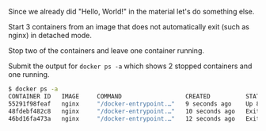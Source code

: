 Since we already did "Hello, World!" in the material let's do something else.

Start 3 containers from an image that does not automatically exit (such as nginx) in detached mode.

Stop two of the containers and leave one container running.

Submit the output for `docker ps -a` which shows 2 stopped containers and one running.

```sh
$ docker ps -a
CONTAINER ID   IMAGE     COMMAND                  CREATED          STATUS                     PORTS     NAMES
55291f98feaf   nginx     "/docker-entrypoint.…"   9 seconds ago    Up 8 seconds               80/tcp    vigorous_lehmann
48fdebf482c8   nginx     "/docker-entrypoint.…"   10 seconds ago   Exited (0) 2 seconds ago             eloquent_dewdney
46bd16fa473a   nginx     "/docker-entrypoint.…"   12 seconds ago   Exited (0) 2 seconds ago             beautiful_yalow
```